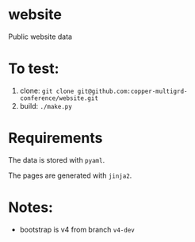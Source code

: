 # website

Public website data

# To test:

1. clone: `git clone git@github.com:copper-multigrd-conference/website.git`
2. build: `./make.py`

# Requirements

The data is stored with `pyaml`.

The pages are generated with `jinja2`.

# Notes:

- bootstrap is v4 from branch `v4-dev`
